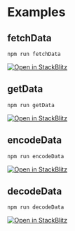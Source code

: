 # Examples

## fetchData
```
npm run fetchData
```
[![Open in StackBlitz](https://developer.stackblitz.com/img/open_in_stackblitz.svg)](https://stackblitz.com/github/vercel/next.js/tree/canary/examples/layout-component)

## getData
```
npm run getData
```
[![Open in StackBlitz](https://developer.stackblitz.com/img/open_in_stackblitz.svg)](https://stackblitz.com/github/vercel/next.js/tree/canary/examples/layout-component)

## encodeData
```
npm run encodeData
```
[![Open in StackBlitz](https://developer.stackblitz.com/img/open_in_stackblitz.svg)](https://stackblitz.com/edit/erc725js-encode-data?devtoolsheight=66&file=index.js)

## decodeData
```
npm run decodeData
```
[![Open in StackBlitz](https://developer.stackblitz.com/img/open_in_stackblitz.svg)](https://stackblitz.com/edit/erc725js-decode-data?devtoolsheight=66)
